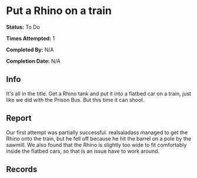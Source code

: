 # Put a Rhino on a train

**Status:** <span class="status todo">To Do</span>

**Times Attempted:** 1

**Completed By:** N/A

**Completion Date:** N/A


## Info
It's all in the title. Get a Rhino tank and put it into a flatbed car on a train, just like we did with the Prison Bus. But this time it can shoot. 

## Report
Our first attempt was partially successful. realsaladass managed to get the Rhino onto the train, but he fell off because he hit the barrel on a pole by the sawmill. We also found that the Rhino is slightly too wide to fit comfortably inside the flatbed cars, so that is an issue have to work around. 

## Records

